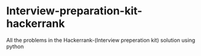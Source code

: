 # Interview-preparation-kit-hackerrank
All the problems in the Hackerrank-(Interview preperation kit) solution using python
